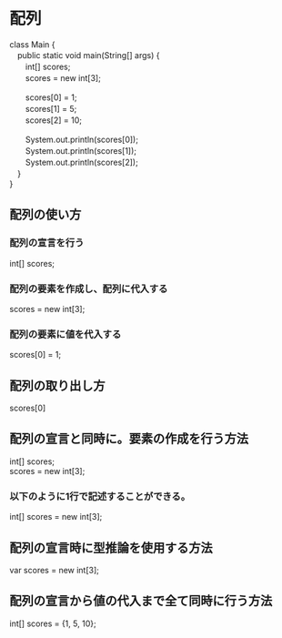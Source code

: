 # 配列  
class Main {  
　public static void main(String[] args) {  
　　int[] scores;  
　　scores = new int[3];  
  
　　scores[0] = 1;  
　　scores[1] = 5;  
　　scores[2] = 10;  

　　System.out.println(scores[0]);  
　　System.out.println(scores[1]);  
　　System.out.println(scores[2]);  
　}  
}  

## 配列の使い方  
### 配列の宣言を行う  
int[] scores;  
### 配列の要素を作成し、配列に代入する  
scores = new int[3];  
### 配列の要素に値を代入する  
scores[0] = 1;  

## 配列の取り出し方  
scores[0]  

## 配列の宣言と同時に。要素の作成を行う方法  
int[] scores;  
scores = new int[3];  
### 以下のように1行で記述することができる。  
int[] scores = new int[3];  

## 配列の宣言時に型推論を使用する方法  
var scores = new int[3];  

## 配列の宣言から値の代入まで全て同時に行う方法  
int[] scores = {1, 5, 10};  

